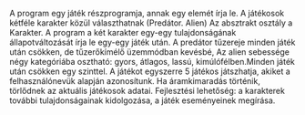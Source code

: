 A program egy játék részprogramja, annak egy elemét írja le. A játékosok kétféle karakter közül választhatnak (Predátor. Alien) 
Az absztrakt osztály a Karakter. A program a két karakter egy-egy tulajdonságának állapotváltozását írja le egy-egy játék után.
A predátor tűzereje minden játék után csökken, de tűzerőkímélő üzemmódban kevésbé, Az alien sebessége négy kategóriába osztható:
gyors, átlagos, lassú, kimúlófélben.Minden játék után csökken egy szinttel. 
A játékot egyszerre 5 játékos játszhatja, akiket a felhasználónevük alapján azonosítunk.
Ha áramkimaradás történik, törlődnek az aktuális játékosok adatai.
Fejlesztési lehetőség: a karakterek további tulajdonságainak kidolgozása, a játék eseményeinek megírása.
